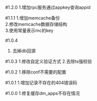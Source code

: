 
#1.2.0
1.增加rpc服务通过appkey查询appid

#1.1.1
1.增加memcache备份  
2.修改memcache数据存储结构  
3.使用常量表示mc的key

#1.0.4
1. 去掉db回源

#1.0.3
1.修改自定义验证方式
2.去除ts强校验

#1.0.2
1.移除conf不需要的配置

#1.0.1
1.增加记录不存在的404错误码

#1.0.0
1.修复缓存dm_apps不存在情况